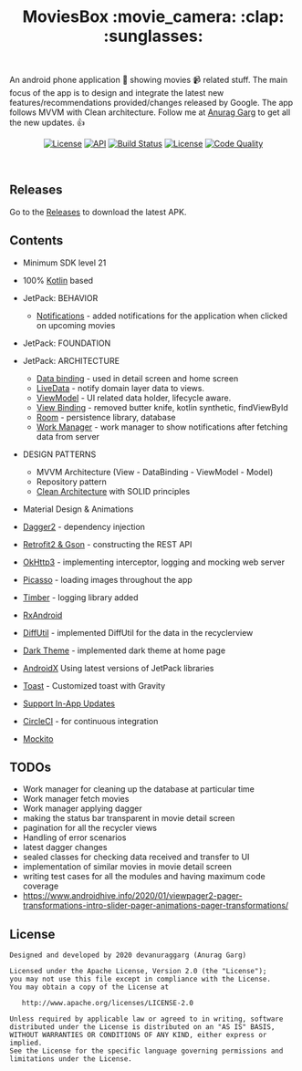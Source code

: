 <h1 align="center">MoviesBox :movie_camera: :clap: :sunglasses:</h1><br>

An android phone application :iphone: showing movies :video_camera: related stuff. The main focus of the app is to design and integrate the latest new features/recommendations provided/changes released by Google. The app follows MVVM with Clean architecture. Follow me at [Anurag Garg](https://github.com/DevAnuragGarg) to get all the new updates. :thumbsup: <br>

<p align="center">
  <a href="https://opensource.org/licenses/Apache-2.0"><img alt="License" src="https://img.shields.io/badge/License-Apache%202.0-blue.svg"/></a>
  <a href="https://android-arsenal.com/api?level=21"><img alt="API" src="https://img.shields.io/badge/API-21%2B-brightgreen.svg?style=flat"/></a>
  <a href="https://github.com/DevAnuragGarg/MovieBox/actions"><img alt="Build Status" src="https://github.com/DevAnuragGarg/MovieBox/workflows/Android%20CI/badge.svg"/></a> 
  <a href="https://github.com/DevAnuragGarg"><img alt="License" src="https://img.shields.io/static/v1?label=GitHub&message=DevAnuragGarg&color=C51162"/></a> 
  <a href="https://app.codacy.com/manual/DevAnuragGarg/MovieBox?utm_source=github.com&utm_medium=referral&utm_content=DevAnuragGarg/MovieBox&utm_campaign=Badge_Grade_Dashboard"><img alt="Code Quality" src="https://api.codacy.com/project/badge/Grade/f001fda745ed4f918e16f27b9594c9fa"/></a> 
</p><br>

## Releases
Go to the [Releases](https://github.com/DevAnuragGarg/MovieBox/releases) to download the latest APK.

## Contents
- Minimum SDK level 21
- 100% [Kotlin](https://kotlinlang.org/) based
- JetPack: BEHAVIOR
  - [Notifications](https://developer.android.com/guide/topics/ui/notifiers/notifications) - added notifications for the application when clicked on upcoming movies
- JetPack: FOUNDATION
- JetPack: ARCHITECTURE
  - [Data binding](https://developer.android.com/topic/libraries/data-binding) - used in detail screen and home screen
  - [LiveData](https://developer.android.com/topic/libraries/architecture/livedata) - notify domain layer data to views.
  - [ViewModel](https://developer.android.com/topic/libraries/architecture/viewmodel) - UI related data holder, lifecycle aware.
  - [View Binding](https://developer.android.com/topic/libraries/view-binding) - removed butter knife, kotlin synthetic, findViewById
  - [Room](https://developer.android.com/topic/libraries/architecture/room) - persistence library, database  
  - [Work Manager](https://developer.android.com/topic/libraries/architecture/workmanager) - work manager to show notifications after fetching data from server
 
- DESIGN PATTERNS
  - MVVM Architecture (View - DataBinding - ViewModel - Model)
  - Repository pattern
  - [Clean Architecture](https://blog.cleancoder.com/uncle-bob/2012/08/13/the-clean-architecture.html) with SOLID principles
- Material Design & Animations
- [Dagger2](https://github.com/google/dagger) - dependency injection
- [Retrofit2 & Gson](https://github.com/square/retrofit) - constructing the REST API
- [OkHttp3](https://github.com/square/okhttp) - implementing interceptor, logging and mocking web server
- [Picasso](hhttps://github.com/square/picasso) - loading images throughout the app
- [Timber](https://github.com/JakeWharton/timber) - logging library added
- [RxAndroid](https://github.com/ReactiveX/RxAndroid)
- [DiffUtil](https://developer.android.com/reference/androidx/recyclerview/widget/DiffUtil) - implemented DiffUtil for the data in the recyclerview
- [Dark Theme](https://developer.android.com/guide/topics/ui/look-and-feel/darktheme) - implemented dark theme at home page
- [AndroidX](https://developer.android.com/jetpack/androidx) Using latest versions of JetPack libraries
- [Toast](https://developer.android.com/guide/topics/ui/notifiers/toasts) - Customized toast with Gravity
- [Support In-App Updates](https://developer.android.com/guide/app-bundle/in-app-updates)
- [CircleCI](https://circleci.com/) - for continuous integration
- [Mockito](https://site.mockito.org)

## TODOs
- Work manager for cleaning up the database at particular time
- Work manager fetch movies 
- Work manager applying dagger
- making the status bar transparent in movie detail screen
- pagination for all the recycler views
- Handling of error scenarios
- latest dagger changes
- sealed classes for checking data received and transfer to UI
- implementation of similar movies in movie detail screen
- writing test cases for all the modules and having maximum code coverage 
- https://www.androidhive.info/2020/01/viewpager2-pager-transformations-intro-slider-pager-animations-pager-transformations/

## License
```
Designed and developed by 2020 devanuraggarg (Anurag Garg)

Licensed under the Apache License, Version 2.0 (the "License");
you may not use this file except in compliance with the License.
You may obtain a copy of the License at

   http://www.apache.org/licenses/LICENSE-2.0

Unless required by applicable law or agreed to in writing, software
distributed under the License is distributed on an "AS IS" BASIS,
WITHOUT WARRANTIES OR CONDITIONS OF ANY KIND, either express or implied.
See the License for the specific language governing permissions and
limitations under the License.
```
